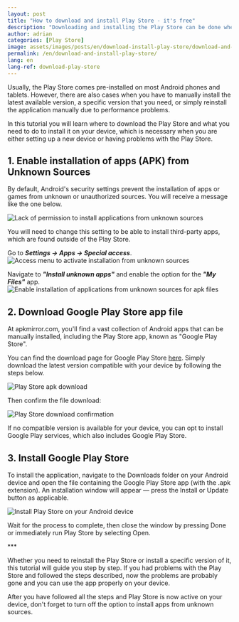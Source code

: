 ```yaml
---
layout: post
title: "How to download and install Play Store - it's free"
description: "Downloading and installing the Play Store can be done when the application stops working or does not exist on the Android device. Here's what you need to do!"
author: adrian
categories: [Play Store]
image: assets/images/posts/en/download-install-play-store/download-and-install-play-store_featured.png
permalink: /en/download-and-install-play-store/
lang: en
lang-ref: download-play-store
---
```


Usually, the Play Store comes pre-installed on most Android phones and tablets. However, there are also cases when you have to manually install the latest available version, a specific version that you need, or simply reinstall the application manually due to performance problems.

In this tutorial you will learn where to download the Play Store and what you need to do to install it on your device, which is necessary when you are either setting up a new device or having problems with the Play Store.

## 1. Enable installation of apps (APK) from Unknown Sources

By default, Android's security settings prevent the installation of apps or games from unknown or unauthorized sources. You will receive a message like the one below.

<img alt="Lack of permission to install applications from unknown sources" title="Lack of permission to install applications from unknown sources" loading="lazy" class="article-image medium-width-img" src="{{site.baseurl}}/assets/images/posts/{{page.lang}}/download-install-play-store/error-installing-from-unkown-source.jpg">

You will need to change this setting to be able to install third-party apps, which are found outside of the Play Store.

Go to ***Settings → Apps → Special access***.
<img alt="Access menu to activate installation from unknown sources" title="Access menu to activate installation from unknown sources" loading="lazy" class="article-image large-width-img" src="{{site.baseurl}}/assets/images/posts/{{page.lang}}/download-install-play-store/settings-for-enabling-installing-from-unknown-sources.jpg">

Navigate to ***"Install unknown apps"*** and enable the option for the ***"My Files"*** app.
<img alt="Enable installation of applications from unknown sources for apk files" title="Enable installation of applications from unknown sources for apk files" loading="lazy" class="article-image large-width-img" src="{{site.baseurl}}/assets/images/posts/{{page.lang}}/download-install-play-store/enable-installing-apk-from-unknown-sources.jpg">

## 2. Download Google Play Store app file

At apkmirror.com, you'll find a vast collection of Android apps that can be manually installed, including the Play Store app, known as "Google Play Store".

You can find the download page for Google Play Store [here](https://www.apkmirror.com/apk/google-inc/google-play-store/). Simply download the latest version compatible with your device by following the steps below.

<img alt="Play Store apk download" title="Play Store apk download" loading="lazy" class="article-image large-width-img" src="{{site.baseurl}}/assets/images/posts/{{page.lang}}/download-install-play-store/download-play-store.jpg">

Then confirm the file download:

<img alt="Play Store download confirmation" title="Play Store download confirmation" loading="lazy" class="article-image medium-width-img" src="{{site.baseurl}}/assets/images/posts/{{page.lang}}/download-install-play-store/confirm-play-store-download.jpg">


If no compatible version is available for your device, you can opt to install Google Play services, which also includes Google Play Store.

## 3. Install Google Play Store

To install the application, navigate to the Downloads folder on your Android device and open the file containing the Google Play Store app (with the .apk extension). An installation window will appear — press the Install or Update button as applicable.

<img alt="Install Play Store on your Android device" title="Install Play Store on your Android device" loading="lazy" class="article-image medium-width-img" src="{{site.baseurl}}/assets/images/posts/{{page.lang}}/download-install-play-store/install-play-store-apk.jpg">

Wait for the process to complete, then close the window by pressing Done or immediately run Play Store by selecting Open.

<div class="post-bottom-stars">***</div>

Whether you need to reinstall the Play Store or install a specific version of it, this tutorial will guide you step by step. If you had problems with the Play Store and followed the steps described, now the problems are probably gone and you can use the app properly on your device.

After you have followed all the steps and Play Store is now active on your device, don't forget to turn off the option to install apps from unknown sources.
